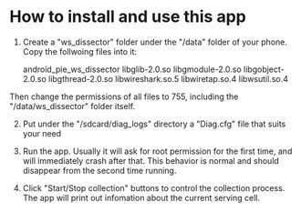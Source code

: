 # How to install and use this app #

1. Create a "ws_dissector" folder under the "/data" folder of your phone. Copy the follwoing files into it:

    android_pie_ws_dissector
    libglib-2.0.so
    libgmodule-2.0.so
    libgobject-2.0.so
    libgthread-2.0.so
    libwireshark.so.5
    libwiretap.so.4
    libwsutil.so.4

Then change the permissions of all files to 755, including the "/data/ws_dissector" folder itself.

2. Put under the "/sdcard/diag_logs" directory a "Diag.cfg" file that suits your need

3. Run the app. Usually it will ask for root permission for the first time, and will immediately crash after that. This behavior is normal and should disappear from the second time running.

4. Click "Start/Stop collection" buttons to control the collection process. The app will print out infomation about the current serving cell.
